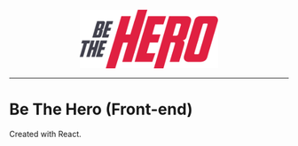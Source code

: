 <p align="center">
  <a href="https://github.com/WesGtoX/be-the-hero">
    <img src="src/assets/logo-be-the-hero.png" alt="Be The Hero" title="Be The Hero" width="250px">
  </a>
</p>

-----------------

# Be The Hero (Front-end)

Created with React.
